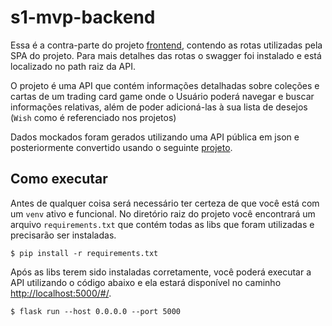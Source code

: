 # s1-mvp-backend
Essa é a contra-parte do projeto [frontend](https://github.com/stephaniefay/s1-mvp-frontend/tree/main), contendo as rotas utilizadas pela SPA do projeto. Para mais detalhes das rotas o swagger foi instalado e está localizado no path raiz da API.

O projeto é uma API que contém informações detalhadas sobre coleções e cartas de um trading card game onde o Usuário poderá navegar e buscar informações relativas, além de poder adicioná-las à sua lista de desejos (`Wish` como é referenciado nos projetos)

Dados mockados foram gerados utilizando uma API pública em json e posteriormente convertido usando o seguinte [projeto](https://github.com/stephaniefay/json_reader/tree/master).

## Como executar

Antes de qualquer coisa será necessário ter certeza de que você está com um `venv` ativo e funcional. No diretório raiz do projeto você encontrará um arquivo `requirements.txt` que contém todas as libs que foram utilizadas e precisarão ser instaladas.

```
$ pip install -r requirements.txt
```

Após as libs terem sido instaladas corretamente, você poderá executar a API utilizando o código abaixo e ela estará disponível no caminho [http://localhost:5000/#/](http://localhost:5000/#/).

```
$ flask run --host 0.0.0.0 --port 5000
```
